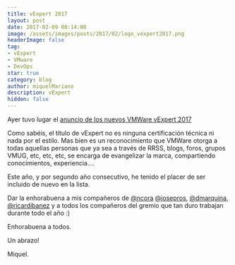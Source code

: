 ```yaml
---
title: vExpert 2017
layout: post
date: 2017-02-09 00:14:00
image: /assets/images/posts/2017/02/logo_vexpert2017.png
headerImage: false
tag:
- vExpert
- VMware
- DevOps
star: true
category: blog
author: miquelMariano
description: vExpert
hidden: false
---
```


Ayer tuvo lugar el [anuncio de los nuevos VMWare vExpert 2017](https://blogs.vmware.com/vmtn/2017/02/vexpert-2017-award-announcement.html)

Como sabéis, el título de vExpert no es ninguna certificación técnica ni nada por el estilo. Mas bien es un reconocimiento que VMWare otorga a todas aquellas personas que ya sea a través de RRSS, blogs, foros, grupos VMUG, etc, etc, etc, se encarga de evangelizar la marca, compartiendo conocimientos, experiencia....

Este año, y por segundo año consecutivo, he tenido el placer de ser incluido de nuevo en la lista.

Dar la enhorabuena a mis compañeros de [@ncora](https://twitter.com/ncora) [@josepros](https://twitter.com/josepros), [@dmarquina](https://twitter.com/dmarquina), [@ricardibanez](https://twitter.com/ricardibanez) y a todos los compañeros del gremio que tan duro trabajan durante todo el año :)

Enhorabuena a todos.

Un abrazo!

Miquel.

